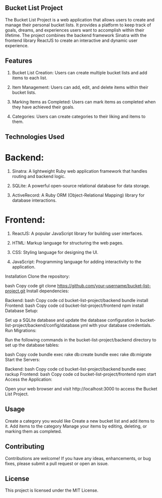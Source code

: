 
## Bucket List Project
The Bucket List Project is a web application that allows users to create and manage their personal bucket lists. It provides a platform to keep track of goals, dreams, and experiences users want to accomplish within their lifetime. The project combines the backend framework Sinatra with the frontend library ReactJS to create an interactive and dynamic user experience.

## Features
1. Bucket List Creation: Users can create multiple bucket lists and add items to each list.

2. Item Management: Users can add, edit, and delete items within their bucket lists.
3. Marking Items as Completed: Users can mark items as completed when they have achieved their goals.
4. Categories: Users can create categories to their liking and items to them.

## Technologies Used
# Backend:
1. Sinatra: A lightweight Ruby web application framework that handles routing and backend logic.

2. SQLite: A powerful open-source relational database for data storage.

3. ActiveRecord: A Ruby ORM (Object-Relational Mapping) library for database interactions.

# Frontend:
1. ReactJS: A popular JavaScript library for building user interfaces.

2. HTML: Markup language for structuring the web pages.

3. CSS: Styling language for designing the UI.

4. JavaScript: Programming language for adding interactivity to the application.


Installation
Clone the repository:

bash
Copy code
git clone https://github.com/your-username/bucket-list-project.git
Install dependencies:

Backend:
bash
Copy code
cd bucket-list-project/backend
bundle install
Frontend:
bash
Copy code
cd bucket-list-project/frontend
npm install
Database Setup:

Set up a SQLite database and update the database configuration in bucket-list-project/backend/config/database.yml with your database credentials.
Run Migrations:

Run the following commands in the bucket-list-project/backend directory to set up the database tables:

bash
Copy code
bundle exec rake db:create
bundle exec rake db:migrate
Start the Servers:

Backend:
bash
Copy code
cd bucket-list-project/backend
bundle exec rackup
Frontend:
bash
Copy code
cd bucket-list-project/frontend
npm start
Access the Application:

Open your web browser and visit http://localhost:3000 to access the Bucket List Project.

## Usage
Create a category you would like
Create a new bucket list and add items to it.
Add items to the category
Manage your items by editing, deleting, or marking them as completed.


## Contributing
Contributions are welcome! If you have any ideas, enhancements, or bug fixes, please submit a pull request or open an issue.

## License
This project is licensed under the MIT License.


